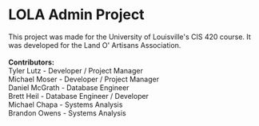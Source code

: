 # LOLA Admin Project
This project was made for the University of Louisville's CIS 420 course. It was developed for the Land O' Artisans Association.
<br />
<br />
<b>Contributors:</b><br />
    Tyler Lutz - Developer / Project Manager<br />
    Michael Moser - Developer / Project Manager<br />
    Daniel McGrath - Database Engineer<br />
    Brett Heil - Database Engineer / Developer<br />
    Michael Chapa - Systems Analysis<br />
    Brandon Owens - Systems Analysis
